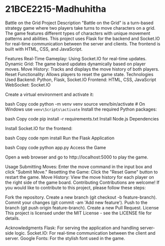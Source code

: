 # 21BCE2215-Madhuhitha
Battle on the Grid
Project Description
"Battle on the Grid" is a turn-based strategy game where two players take turns to move characters on a grid. The game features different types of characters with unique movement patterns and abilities. This project uses Flask for the backend and Socket.IO for real-time communication between the server and clients. The frontend is built with HTML, CSS, and JavaScript.

Features
Real-Time Gameplay: Using Socket.IO for real-time updates.
Dynamic Grid: The game board updates dynamically based on player moves.
Move History: Tracks and displays the move history of both players.
Reset Functionality: Allows players to reset the game state.
Technologies Used
Backend: Python, Flask, Socket.IO
Frontend: HTML, CSS, JavaScript
WebSocket: Socket.IO




Create a virtual environment and activate it:

bash
Copy code
python -m venv venv
source venv/bin/activate   # On Windows use `venv\Scripts\activate`
Install the required Python packages:

bash
Copy code
pip install -r requirements.txt
Install Node.js Dependencies

Install Socket.IO for the frontend:

bash
Copy code
npm install
Run the Flask Application

bash
Copy code
python app.py
Access the Game

Open a web browser and go to http://localhost:5000 to play the game.

Usage
Submitting Moves: Enter the move command in the input box and click "Submit Move."
Resetting the Game: Click the "Reset Game" button to restart the game.
Move History: View the move history for each player on the right side of the game board.
Contributing
Contributions are welcome! If you would like to contribute to this project, please follow these steps:

Fork the repository.
Create a new branch (git checkout -b feature-branch).
Commit your changes (git commit -am 'Add new feature').
Push to the branch (git push origin feature-branch).
Create a new Pull Request.
License
This project is licensed under the MIT License - see the LICENSE file for details.

Acknowledgments
Flask: For serving the application and handling server-side logic.
Socket.IO: For real-time communication between the client and server.
Google Fonts: For the stylish font used in the game.
